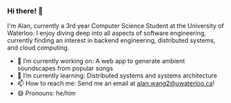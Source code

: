 ### Hi there! 👋

I'm Alan, currently a 3rd year Computer Science Student at the University of Waterloo. I enjoy diving deep into all aspects of software engineering, currently finding an interest in backend engineering, distributed systems, and cloud computing.


- 🔭 I’m currently working on: A web app to generate ambient soundscapes from popular songs
- 🌱 I’m currently learning: Distributed systems and systems architecture
- 📫 How to reach me: Send me an email at alan.wang2@uwaterloo.ca!
- 😄 Pronouns: he/him


<!--
**AlanWang1/AlanWang1** is a ✨ _special_ ✨ repository because its `README.md` (this file) appears on your GitHub profile.

Here are some ideas to get you started:


- ⚡ Fun fact: ...
-->
